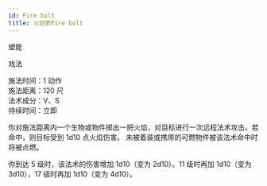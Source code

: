 ```yaml
---
id: Fire bolt
title: 火焰箭Fire bolt
---
```


塑能

戏法

施法时间：1 动作  
施法距离：120 尺  
法术成分：V、S  
持续时间：立即

你对施法距离内一个生物或物件掷出一把火焰，对目标进行一次远程法术攻击。若命中，则目标受到 1d10 点火焰伤害。
未被着装或携带的可燃物件被该法术命中时将被点燃。

你到达 5 级时，该法术的伤害增加 1d10（变为 2d10）。11
级时再加 1d10（变为 3d10），17 级时再加 1d10（变为 4d10）。
